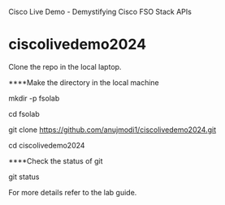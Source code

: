 Cisco Live Demo - Demystifying Cisco FSO Stack APIs

# ciscolivedemo2024

Clone the repo in the local laptop.

****Make the directory in the local machine

mkdir -p fsolab<yourname>

cd fsolab<yourname>

git clone https://github.com/anujmodi1/ciscolivedemo2024.git

cd ciscolivedemo2024

****Check the status of git

git status


For more details refer to the lab guide.

